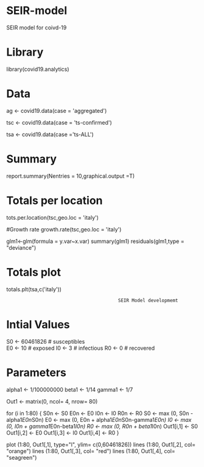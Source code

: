 # SEIR-model
SEIR model for coivd-19
# Library
library(covid19.analytics)

# Data
ag <- covid19.data(case = 'aggregated')

tsc <- covid19.data(case = 'ts-confirmed')

tsa <- covid19.data(case ='ts-ALL')

# Summary
report.summary(Nentries = 10,graphical.output =T)

# Totals per location
tots.per.location(tsc,geo.loc = 'italy')

#Growth rate
growth.rate(tsc,geo.loc = 'italy')

glm1<-glm(formula = y.var~x.var)
summary(glm1)
residuals(glm1,type = "deviance")
        
# Totals plot
totals.plt(tsa,c('italy'))

                                             SEIR Model developmemt 




######

# Intial Values
S0 <- 60461826        # susceptibles    
E0 <- 10    # exposed
I0 <- 3     # infectious
R0 <- 0     # recovered

# Parameters
alpha1 <- 1/100000000
beta1 <- 1/14
gamma1 <- 1/7

Out1 <- matrix(0, ncol= 4, nrow= 80)

for (i in 1:80) { 
  S0n <- S0
  E0n <- E0
  I0n <- I0
  R0n <- R0
  S0 <- max (0, S0n - alpha1*E0n*S0n)
  E0 <- max (0, E0n + alpha1*E0n*S0n-gamma1*E0n)
  I0 <- max (0, I0n + gamma1*E0n-beta1*I0n)
  R0 <- max (0, R0n + beta1*I0n)
  Out1[i,1] <- S0
  Out1[i,2] <- E0
  Out1[i,3] <- I0
  Out1[i,4] <- R0
}  

plot (1:80, Out1[,1], type="l", ylim= c(0,60461826))
lines (1:80, Out1[,2], col= "orange")
lines (1:80, Out1[,3], col= "red")
lines (1:80, Out1[,4], col= "seagreen")
